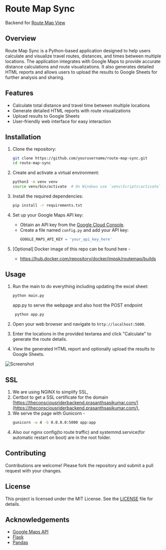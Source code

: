 # Route Map Sync 
Backend for [Route Map View](https://github.com/prasanthsasikumar/RouteMapView)

## Overview
Route Map Sync is a Python-based application designed to help users calculate and visualize travel routes, distances, and times between multiple locations. The application integrates with Google Maps to provide accurate distance calculations and route visualizations. It also generates detailed HTML reports and allows users to upload the results to Google Sheets for further analysis and sharing.

## Features
- Calculate total distance and travel time between multiple locations
- Generate detailed HTML reports with route visualizations
- Upload results to Google Sheets
- User-friendly web interface for easy interaction

## Installation
1. Clone the repository:
    ```sh
    git clone https://github.com/yourusername/route-map-sync.git
    cd route-map-sync
    ```

2. Create and activate a virtual environment:
    ```sh
    python3 -m venv venv
    source venv/bin/activate  # On Windows use `venv\Scripts\activate`
    ```

3. Install the required dependencies:
    ```sh
    pip install -r requirements.txt
    ```

4. Set up your Google Maps API key:
    - Obtain an API key from the [Google Cloud Console](https://console.cloud.google.com/).
    - Create a file named `config.py` and add your API key:
        ```python
        GOOGLE_MAPS_API_KEY = 'your_api_key_here'
        ```
5. [Optional] Docker image of this repo can be found here - 
    - https://hub.docker.com/repository/docker/impsk/routemap/builds


## Usage
1. Run the main to do everything including updating the excel sheet:
    ```sh
    python main.py
    ```
    app.py to serve the webpage and also host the POST endpoint
   ```sh
    python app.py
    ```

3. Open your web browser and navigate to `http://localhost:5000`.

4. Enter the locations in the provided textarea and click "Calculate" to generate the route details.

5. View the generated HTML report and optionally upload the results to Google Sheets.

![Screenshot](screenshot.png)

## SSL
1. We are using NGINX to simplify SSL,
2. Certbot to get a SSL certificate for the domain [https://theconsciousriderbackend.prasanthsasikumar.com/](https://theconsciousriderbackend.prasanthsasikumar.com/),
3. We serve the page with Gunicorn -
   ```sh
   gunicorn -w 4 -b 0.0.0.0:5000 app:app
   ```
4. Also our nginx config(to route traffic) and systemmd.service(for automatic restart on boot) are in the root folder.

## Contributing
Contributions are welcome! Please fork the repository and submit a pull request with your changes.

## License
This project is licensed under the MIT License. See the [LICENSE](http://_vscodecontentref_/14) file for details.

## Acknowledgements
- [Google Maps API](https://developers.google.com/maps/documentation)
- [Flask](https://flask.palletsprojects.com/)
- [Pandas](https://pandas.pydata.org/)
